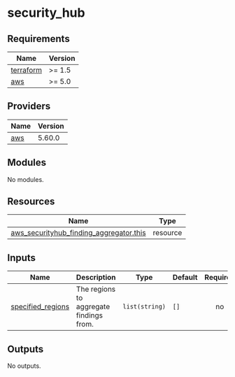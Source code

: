 # security_hub

<!-- BEGINNING OF PRE-COMMIT-TERRAFORM DOCS HOOK -->
## Requirements

| Name | Version |
|------|---------|
| <a name="requirement_terraform"></a> [terraform](#requirement\_terraform) | >= 1.5 |
| <a name="requirement_aws"></a> [aws](#requirement\_aws) | >= 5.0 |

## Providers

| Name | Version |
|------|---------|
| <a name="provider_aws"></a> [aws](#provider\_aws) | 5.60.0 |

## Modules

No modules.

## Resources

| Name | Type |
|------|------|
| [aws_securityhub_finding_aggregator.this](https://registry.terraform.io/providers/hashicorp/aws/latest/docs/resources/securityhub_finding_aggregator) | resource |

## Inputs

| Name | Description | Type | Default | Required |
|------|-------------|------|---------|:--------:|
| <a name="input_specified_regions"></a> [specified\_regions](#input\_specified\_regions) | The regions to aggregate findings from. | `list(string)` | `[]` | no |

## Outputs

No outputs.
<!-- END OF PRE-COMMIT-TERRAFORM DOCS HOOK -->
